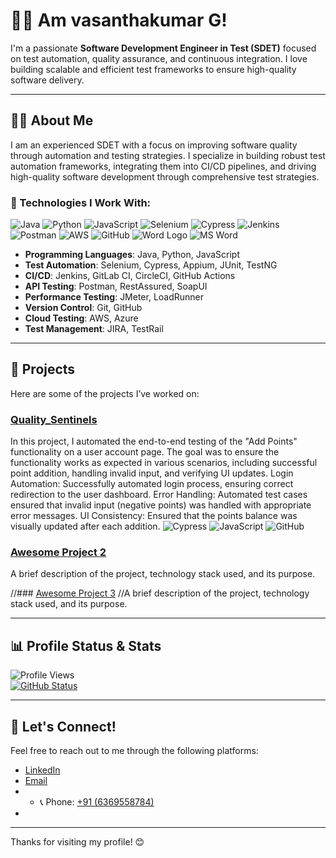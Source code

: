 # 👩‍💻 Am vasanthakumar G!

I'm a passionate **Software Development Engineer in Test (SDET)** focused on test automation, quality assurance, and continuous integration. I love building scalable and efficient test frameworks to ensure high-quality software delivery.

---

## 🧑‍💻 About Me

I am an experienced SDET with a focus on improving software quality through automation and testing strategies. I specialize in building robust test automation frameworks, integrating them into CI/CD pipelines, and driving high-quality software development through comprehensive test strategies.

### 🔧 Technologies I Work With:

![Java](https://img.shields.io/badge/Java-007396?style=flat-square&logo=java&logoColor=white)
![Python](https://img.shields.io/badge/Python-3776AB?style=flat-square&logo=python&logoColor=white)
![JavaScript](https://img.shields.io/badge/JavaScript-F7DF1E?style=flat-square&logo=javascript&logoColor=black)
![Selenium](https://img.shields.io/badge/Selenium-43B02A?style=flat-square&logo=selenium&logoColor=white)
![Cypress](https://img.shields.io/badge/Cypress-17202C?style=flat-square&logo=cypress&logoColor=white)
![Jenkins](https://img.shields.io/badge/Jenkins-D24939?style=flat-square&logo=jenkins&logoColor=white)
![Postman](https://img.shields.io/badge/Postman-FF6C37?style=flat-square&logo=postman&logoColor=white)
![AWS](https://img.shields.io/badge/AWS-232F3E?style=flat-square&logo=aws&logoColor=white)
![GitHub](https://img.shields.io/badge/GitHub-181717?style=flat-square&logo=github&logoColor=white)
![Word Logo](https://upload.wikimedia.org/wikipedia/commons/thumb/7/7a/Microsoft_Word_Logo_2013.svg/1024px-Microsoft_Word_Logo_2013.svg.png)
![MS Word](https://img.shields.io/badge/Microsoft%20Word-0078D4?style=flat-square&logo=microsoft-word&logoColor=white)


- **Programming Languages**: Java, Python, JavaScript
- **Test Automation**: Selenium, Cypress, Appium, JUnit, TestNG
- **CI/CD**: Jenkins, GitLab CI, CircleCI, GitHub Actions
- **API Testing**: Postman, RestAssured, SoapUI
- **Performance Testing**: JMeter, LoadRunner
- **Version Control**: Git, GitHub
- **Cloud Testing**: AWS, Azure
- **Test Management**: JIRA, TestRail

---

## 🚀 Projects

Here are some of the projects I’ve worked on:

### [Quality_Sentinels](https://github.com/vasanth12-ui/Quality_Sentinels)
In this project, I automated the end-to-end testing of the
"Add Points" functionality on a user account page. The
goal was to ensure the functionality works as expected
in various scenarios, including successful point
addition, handling invalid input, and verifying UI
updates.
Login Automation: Successfully automated login process,
ensuring correct redirection to the user dashboard.
Error Handling: Automated test cases ensured that invalid input
(negative points) was handled with appropriate error messages.
UI Consistency: Ensured that the points balance was visually
updated after each addition.
![Cypress](https://img.shields.io/badge/Cypress-17202C?style=flat-square&logo=cypress&logoColor=white)
![JavaScript](https://img.shields.io/badge/JavaScript-F7DF1E?style=flat-square&logo=javascript&logoColor=black)
![GitHub](https://img.shields.io/badge/GitHub-181717?style=flat-square&logo=github&logoColor=white)
### [Awesome Project 2](https://github.com/vasanth12-ui/awesome-project-2)
A brief description of the project, technology stack used, and its purpose.

//### [Awesome Project 3](https://github.com/vasanth12-ui/awesome-project-3)
//A brief description of the project, technology stack used, and its purpose.

---

## 📊 Profile Status & Stats

![Profile Views](https://komarev.com/ghpvc/?username=vasanth12-ui&color=brightgreen)  
[![GitHub Status](https://img.shields.io/github/followers/vasanth12-ui?label=Follow&style=social)](https://github.com/vasanth12-ui)

---

## 💬 Let's Connect!

Feel free to reach out to me through the following platforms:

- [LinkedIn](https://www.linkedin.com/in/vasanthakumar-g-358495220/)
- [Email](mailto:vasanthakumarg1212@gmail.com)
- - 📞 Phone: [+91 (6369558784)](tel:+916369558784)
- 

---

Thanks for visiting my profile! 😊
